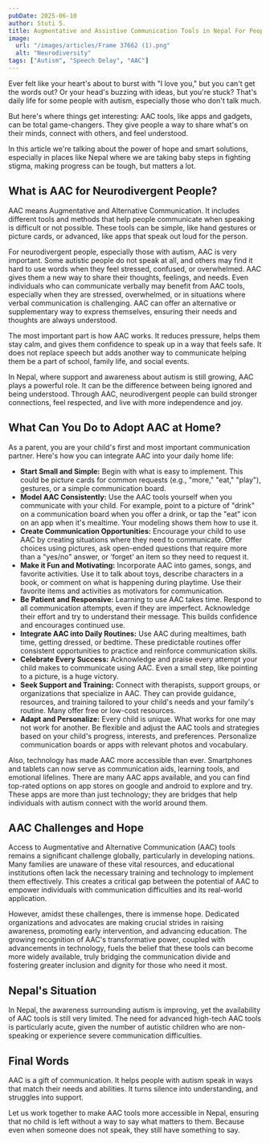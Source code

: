 ```yaml
---
pubDate: 2025-06-10
author: Stuti S.
title: Augmentative and Assistive Communication Tools in Nepal For People with Autism 
image:
  url: "/images/articles/Frame 37662 (1).png"
  alt: "Neurodiversity"
tags: ["Autism", "Speech Delay", "AAC"]
--- 
```


Ever felt like your heart's about to burst with "I love you," but you can't get the words out? Or your head's buzzing with ideas, but you're stuck? That's daily life for some people with autism, especially those who don't talk much.

But here's where things get interesting: AAC tools, like apps and gadgets, can be total game-changers. They give people a way to share what's on their minds, connect with others, and feel understood.

In this article we're talking about the power of hope and smart solutions, especially in places like Nepal where we are taking baby steps in fighting stigma, making progress can be tough, but matters a lot.

## What is AAC for Neurodivergent People?

AAC means Augmentative and Alternative Communication. It includes different tools and methods that help people communicate when speaking is difficult or not possible. These tools can be simple, like hand gestures or picture cards, or advanced, like apps that speak out loud for the person.

For neurodivergent people, especially those with autism, AAC is very important. Some autistic people do not speak at all, and others may find it hard to use words when they feel stressed, confused, or overwhelmed. AAC gives them a new way to share their thoughts, feelings, and needs. Even individuals who can communicate verbally may benefit from AAC tools, especially when they are stressed, overwhelmed, or in situations where verbal communication is challenging. AAC can offer an alternative or supplementary way to express themselves, ensuring their needs and thoughts are always understood.

The most important part is how AAC works. It reduces pressure, helps them stay calm, and gives them confidence to speak up in a way that feels safe. It does not replace speech but adds another way to communicate helping them be a part of school, family life, and social events.

In Nepal, where support and awareness about autism is still growing, AAC plays a powerful role. It can be the difference between being ignored and being understood. Through AAC, neurodivergent people can build stronger connections, feel respected, and live with more independence and joy.

## What Can You Do to Adopt AAC at Home?

As a parent, you are your child's first and most important communication partner. Here's how you can integrate AAC into your daily home life:

- **Start Small and Simple:** Begin with what is easy to implement. This could be picture cards for common requests (e.g., "more," "eat," "play"), gestures, or a simple communication board.
- **Model AAC Consistently:** Use the AAC tools yourself when you communicate with your child. For example, point to a picture of "drink" on a communication board when you offer a drink, or tap the "eat" icon on an app when it's mealtime. Your modeling shows them how to use it.
- **Create Communication Opportunities:** Encourage your child to use AAC by creating situations where they need to communicate. Offer choices using pictures, ask open-ended questions that require more than a "yes/no" answer, or ‘forget’ an item so they need to request it.
- **Make it Fun and Motivating:** Incorporate AAC into games, songs, and favorite activities. Use it to talk about toys, describe characters in a book, or comment on what is happening during playtime. Use their favorite items and activities as motivators for communication.
- **Be Patient and Responsive:** Learning to use AAC takes time. Respond to all communication attempts, even if they are imperfect. Acknowledge their effort and try to understand their message. This builds confidence and encourages continued use.
- **Integrate AAC into Daily Routines:** Use AAC during mealtimes, bath time, getting dressed, or bedtime. These predictable routines offer consistent opportunities to practice and reinforce communication skills.
- **Celebrate Every Success:** Acknowledge and praise every attempt your child makes to communicate using AAC. Even a small step, like pointing to a picture, is a huge victory.
- **Seek Support and Training:** Connect with therapists, support groups, or organizations that specialize in AAC. They can provide guidance, resources, and training tailored to your child's needs and your family's routine. Many offer free or low-cost resources.
- **Adapt and Personalize:** Every child is unique. What works for one may not work for another. Be flexible and adjust the AAC tools and strategies based on your child's progress, interests, and preferences. Personalize communication boards or apps with relevant photos and vocabulary.

Also, technology has made AAC more accessible than ever. Smartphones and tablets can now serve as communication aids, learning tools, and emotional lifelines. There are many AAC apps available, and you can find top-rated options on app stores on google and android to explore and try. These apps are more than just technology; they are bridges that help individuals with autism connect with the world around them.

## AAC Challenges and Hope

Access to Augmentative and Alternative Communication (AAC) tools remains a significant challenge globally, particularly in developing nations. Many families are unaware of these vital resources, and educational institutions often lack the necessary training and technology to implement them effectively. This creates a critical gap between the potential of AAC to empower individuals with communication difficulties and its real-world application.

However, amidst these challenges, there is immense hope. Dedicated organizations and advocates are making crucial strides in raising awareness, promoting early intervention, and advancing education. The growing recognition of AAC's transformative power, coupled with advancements in technology, fuels the belief that these tools can become more widely available, truly bridging the communication divide and fostering greater inclusion and dignity for those who need it most.

## Nepal's Situation

In Nepal, the awareness surrounding autism is improving, yet the availability of AAC tools is still very limited. The need for advanced high-tech AAC tools is particularly acute, given the number of autistic children who are non-speaking or experience severe communication difficulties.

## Final Words

AAC is a gift of communication. It helps people with autism speak in ways that match their needs and abilities. It turns silence into understanding, and struggles into support.

Let us work together to make AAC tools more accessible in Nepal, ensuring that no child is left without a way to say what matters to them. Because even when someone does not speak, they still have something to say.
